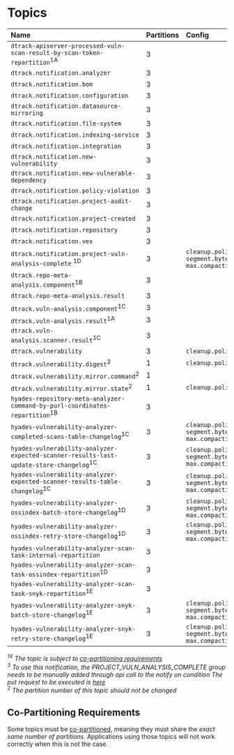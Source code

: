 # Topics

| Name                                                                                              | Partitions | Config                                                                              |
|:--------------------------------------------------------------------------------------------------|:-----------|:------------------------------------------------------------------------------------|
| `dtrack-apiserver-processed-vuln-scan-result-by-scan-token-repartition`<sup>1A</sup>              | 3          |                                                                                     |
| `dtrack.notification.analyzer`                                                                    | 3          |                                                                                     |
| `dtrack.notification.bom`                                                                         | 3          |                                                                                     |
| `dtrack.notification.configuration`                                                               | 3          |                                                                                     |
| `dtrack.notification.datasource-mirroring`                                                        | 3          |                                                                                     |
| `dtrack.notification.file-system`                                                                 | 3          |                                                                                     |
| `dtrack.notification.indexing-service`                                                            | 3          |                                                                                     |
| `dtrack.notification.integration`                                                                 | 3          |                                                                                     |
| `dtrack.notification.new-vulnerability`                                                           | 3          |                                                                                     |
| `dtrack.notification.new-vulnerable-dependency`                                                   | 3          |                                                                                     |
| `dtrack.notification.policy-violation`                                                            | 3          |                                                                                     |
| `dtrack.notification.project-audit-change`                                                        | 3          |                                                                                     |
| `dtrack.notification.project-created`                                                             | 3          |                                                                                     |
| `dtrack.notification.repository`                                                                  | 3          |                                                                                     |
| `dtrack.notification.vex`                                                                         | 3          |                                                                                     |
| `dtrack.notification.project-vuln-analysis-complete` <sup>1D</sup>                                | 3          | `cleanup.policy=compact`<br/>`segment.bytes=67108864`<br/>`max.compaction.lag.ms=0` |
| `dtrack.repo-meta-analysis.component`<sup>1B</sup>                                                | 3          |                                                                                     |
| `dtrack.repo-meta-analysis.result`                                                                | 3          |                                                                                     |
| `dtrack.vuln-analysis.component`<sup>1C</sup>                                                     | 3          |                                                                                     |
| `dtrack.vuln-analysis.result`<sup>1A</sup>                                                        | 3          |                                                                                     |
| `dtrack.vuln-analysis.scanner.result`<sup>1C</sup>                                                | 3          |                                                                                     |
| `dtrack.vulnerability`                                                                            | 3          | `cleanup.policy=compact`                                                            |
| `dtrack.vulnerability.digest`<sup>2</sup>                                                         | 1          | `cleanup.policy=compact`                                                            |
| `dtrack.vulnerability.mirror.command`<sup>2</sup>                                                 | 1          |                                                                                     |
| `dtrack.vulnerability.mirror.state`<sup>2</sup>                                                   | 1          | `cleanup.policy=compact`                                                            |
| `hyades-repository-meta-analyzer-command-by-purl-coordinates-repartition`<sup>1B</sup>            | 3          |                                                                                     |
| `hyades-vulnerability-analyzer-completed-scans-table-changelog`<sup>1C</sup>                      | 3          | `cleanup.policy=compact`<br/>`segment.bytes=67108864`<br/>`max.compaction.lag.ms=0` |
| `hyades-vulnerability-analyzer-expected-scanner-results-last-update-store-changelog`<sup>1C</sup> | 3          | `cleanup.policy=compact`<br/>`segment.bytes=67108864`<br/>`max.compaction.lag.ms=0` |
| `hyades-vulnerability-analyzer-expected-scanner-results-table-changelog`<sup>1C</sup>             | 3          | `cleanup.policy=compact`<br/>`segment.bytes=67108864`<br/>`max.compaction.lag.ms=0` |
| `hyades-vulnerability-analyzer-ossindex-batch-store-changelog`<sup>1D</sup>                       | 3          | `cleanup.policy=compact`<br/>`segment.bytes=67108864`<br/>`max.compaction.lag.ms=0` |
| `hyades-vulnerability-analyzer-ossindex-retry-store-changelog`<sup>1D</sup>                       | 3          | `cleanup.policy=compact`<br/>`segment.bytes=67108864`<br/>`max.compaction.lag.ms=0` |
| `hyades-vulnerability-analyzer-scan-task-internal-repartition`                                    | 3          |                                                                                     |
| `hyades-vulnerability-analyzer-scan-task-ossindex-repartition`<sup>1D</sup>                       | 3          |                                                                                     |
| `hyades-vulnerability-analyzer-scan-task-snyk-repartition`<sup>1E</sup>                           | 3          |                                                                                     |
| `hyades-vulnerability-analyzer-snyk-batch-store-changelog`<sup>1E</sup>                           | 3          | `cleanup.policy=compact`<br/>`segment.bytes=67108864`<br/>`max.compaction.lag.ms=0` |
| `hyades-vulnerability-analyzer-snyk-retry-store-changelog`<sup>1E</sup>                           | 3          | `cleanup.policy=compact`<br/>`segment.bytes=67108864`<br/>`max.compaction.lag.ms=0` |

*<sup>1X</sup> The topic is subject to [co-partitioning requirements](#co-partitioning-requirements)*  
*<sup>3</sup> To use this notification, the PROJECT_VULN_ANALYSIS_COMPLETE group needs to be manually added through api call to the notify on condition
The put request to be executed is [here](https://github.com/DependencyTrack/hyades-apiserver/blob/main/src/main/java/org/dependencytrack/resources/v1/NotificationRuleResource.java#L100)<br/>*
*<sup>2</sup> The partition number of this topic should not be changed*

## Co-Partitioning Requirements

Some topics must be [co-partitioned](https://www.confluent.io/blog/co-partitioning-in-kafka-streams/),
meaning they must share the *exact same number of partitions*. Applications using those topics will not work
correctly when this is not the case.
